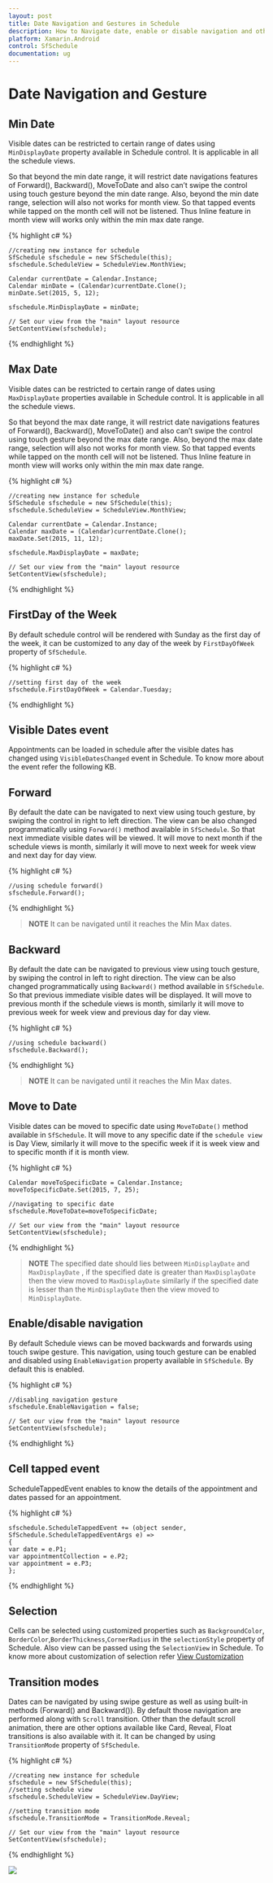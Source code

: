 ```yaml
---
layout: post
title: Date Navigation and Gestures in Schedule
description: How to Navigate date, enable or disable navigation and other functionalities of Schedule control.
platform: Xamarin.Android
control: SfSchedule
documentation: ug
---
```


# Date Navigation and Gesture

## Min Date

Visible dates can be restricted to certain range of dates using `MinDisplayDate` property available in Schedule control. It is applicable in all the schedule views.

So that beyond the min date range, it will restrict date navigations features of Forward(), Backward(), MoveToDate and also can’t swipe the control using touch gesture beyond the min date range. Also, beyond the min date range, selection will also not works for month view. So that tapped events while tapped on the month cell will not be listened. Thus Inline feature in month view will works only within the min max date range.

{% highlight c# %}

	//creating new instance for schedule
	SfSchedule sfschedule = new SfSchedule(this);
	sfschedule.ScheduleView = ScheduleView.MonthView;

	Calendar currentDate = Calendar.Instance;
	Calendar minDate = (Calendar)currentDate.Clone();
	minDate.Set(2015, 5, 12);

	sfschedule.MinDisplayDate = minDate;

	// Set our view from the "main" layout resource
	SetContentView(sfschedule);

{% endhighlight %}

## Max Date

Visible dates can be restricted to certain range of dates using `MaxDisplayDate` properties available in Schedule control. It is applicable in all the schedule views.

So that beyond the max date range, it will restrict date navigations features of Forward(), Backward(), MoveToDate() and also can’t swipe the control using touch gesture beyond the max date range. Also, beyond the max date range, selection will also not works for month view. So that tapped events while tapped on the month cell will not be listened. Thus Inline feature in month view will works only within the min max date range.

{% highlight c# %}

	//creating new instance for schedule
	SfSchedule sfschedule = new SfSchedule(this);
	sfschedule.ScheduleView = ScheduleView.MonthView;

	Calendar currentDate = Calendar.Instance;
	Calendar maxDate = (Calendar)currentDate.Clone();
	maxDate.Set(2015, 11, 12);

	sfschedule.MaxDisplayDate = maxDate;

	// Set our view from the "main" layout resource
	SetContentView(sfschedule);

{% endhighlight %}

## FirstDay of the Week

By default schedule control will be rendered with Sunday as the first day of the week, it can be customized to any day of the week by `FirstDayOfWeek` property of `SfSchedule`.

{% highlight c# %}

	//setting first day of the week
	sfschedule.FirstDayOfWeek = Calendar.Tuesday;

{% endhighlight %}

## Visible Dates event

Appointments can be loaded in schedule after the visible dates has changed using `VisibleDatesChanged` event in Schedule. To know more about the event refer the following KB.

## Forward

By default the date can be navigated to next view using touch gesture, by swiping the control in right to left direction. The view can be also changed programmatically using `Forward()` method available in `SfSchedule`. So that next immediate visible dates will be viewed. It will move to next month if the schedule views is month, similarly it will move to next week for week view and next day for day view.

{% highlight c# %}

	//using schedule forward()
	sfschedule.Forward();

{% endhighlight %}

>**NOTE**  It can be navigated until it reaches the Min Max dates.

## Backward

By default the date can be navigated to previous view using touch gesture, by swiping the control in left to right direction. The view can be also changed programmatically using `Backward()` method available in `SfSchedule`. So that previous immediate visible dates will be displayed. It will move to previous month if the schedule views is month, similarly it will move to previous week for week view and previous day for day view.

{% highlight c# %}

	//using schedule backward()
	sfschedule.Backward();

{% endhighlight %}

>**NOTE** It can be navigated until it reaches the Min Max dates.

## Move to Date 

Visible dates can be moved to specific date using `MoveToDate()` method available in `SfSchedule`. It will move to any specific date if the `schedule view` is Day View, similarly it will move to the specific week if it is week view and to specific month if it is month view.

{% highlight c# %}

	Calendar moveToSpecificDate = Calendar.Instance;
	moveToSpecificDate.Set(2015, 7, 25);

	//navigating to specific date
	sfschedule.MoveToDate=moveToSpecificDate;

	// Set our view from the "main" layout resource
	SetContentView(sfschedule);

{% endhighlight %}

>**NOTE**  The specified date should lies between `MinDisplayDate` and `MaxDisplayDate` , if  the specified date is greater than `MaxDisplayDate` then the view moved to `MaxDisplayDate` similarly if the specified date is lesser than the `MinDisplayDate` then the view moved to `MinDisplayDate`.

## Enable/disable navigation

By default Schedule views can be moved backwards and forwards using touch swipe gesture. This navigation, using touch gesture can be enabled and disabled using `EnableNavigation` property available in `SfSchedule`. By default this is enabled.

{% highlight c# %}

	//disabling navigation gesture
	sfschedule.EnableNavigation = false;

	// Set our view from the "main" layout resource
	SetContentView(sfschedule);

{% endhighlight %}

## Cell tapped event

ScheduleTappedEvent enables to know the details of the appointment and dates passed for an appointment.

{% highlight c# %}

    sfschedule.ScheduleTappedEvent += (object sender, SfSchedule.ScheduleTappedEventArgs e) =>
    {
    var date = e.P1;
    var appointmentCollection = e.P2;
    var appointment = e.P3;
    };

{% endhighlight %}

## Selection

Cells can be selected using customized properties such as `BackgroundColor`, `BorderColor`,`BorderThickness`,`CornerRadius` in the `selectionStyle` property of Schedule. Also view can be passed using the `SelectionView` in Schedule. To know more about customization of selection refer [View Customization](/xamarin-android/sfschedule/View-Customization "View Customization")

## Transition modes

Dates can be navigated by using swipe gesture as well as using built-in methods (Forward() and Backward()). By default those navigation are performed along with `Scroll` transition. Other than the default scroll animation, there are other options available like Card, Reveal, Float transitions is also available with it. It can be changed by using `TransitionMode` property of `SfSchedule`.

{% highlight c# %}

	//creating new instance for schedule
	sfschedule = new SfSchedule(this);
	//setting schedule view
	sfschedule.ScheduleView = ScheduleView.DayView;

	//setting transition mode
	sfschedule.TransitionMode = TransitionMode.Reveal;

	// Set our view from the "main" layout resource
	SetContentView(sfschedule);

{% endhighlight %}

![](DateNavigationandGesture_images/DateNavigationandGesture_img2.jpeg)